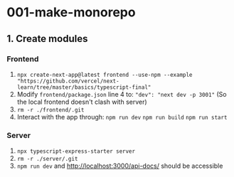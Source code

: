 # 001-make-monorepo

## 1. Create modules

### Frontend

1. `npx create-next-app@latest frontend --use-npm --example "https://github.com/vercel/next-learn/tree/master/basics/typescript-final"`
1. Modify `frontend/package.json` line 4 to: `"dev": "next dev -p 3001"` (So the local frontend doesn't clash with server)
1. `rm -r ./frontend/.git`
1. Interact with the app through: `npm run dev` `npm run build` `npm run start`

### Server

1. `npx typescript-express-starter server`
1. `rm -r ./server/.git`
1. `npm run dev` and <http://localhost:3000/api-docs/> should be accessible